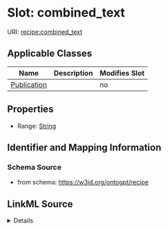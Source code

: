

# Slot: combined_text

URI: [recipe:combined_text](http://w3id.org/ontogpt/recipe/combined_text)



<!-- no inheritance hierarchy -->





## Applicable Classes

| Name | Description | Modifies Slot |
| --- | --- | --- |
| [Publication](Publication.md) |  |  no  |







## Properties

* Range: [String](String.md)





## Identifier and Mapping Information







### Schema Source


* from schema: https://w3id.org/ontogpt/recipe




## LinkML Source

<details>
```yaml
name: combined_text
from_schema: https://w3id.org/ontogpt/recipe
rank: 1000
alias: combined_text
owner: Publication
domain_of:
- Publication
range: string

```
</details>